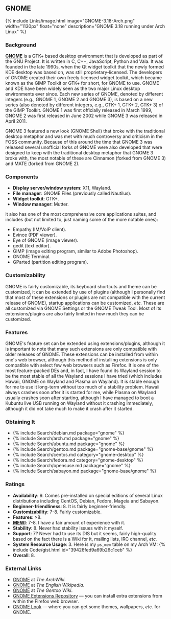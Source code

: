 ## GNOME
{% include Links/image.html image="GNOME-3.18-Arch.png" width="1130px" float="none" description="GNOME 3.18 running under Arch Linux" %}

### Background
[**GNOME**](https://www.gnome.org/) is a GTK+ based desktop environment that is developed as part of the GNU Project. It is written in C, C++, JavaScript, Python and Vala. It was founded in the late 1990s, when the Qt widget toolkit that the newly formed KDE desktop was based on, was still proprietary-licensed. The developers of GNOME created their own freely-licensed widget toolkit, which became known as the GIMP Toolkit or GTK+ for short, for GNOME to use. GNOME and KDE have been widely seen as the two major Linux desktop environments ever since. Each new series of GNOME, denoted by different integers (e.g., GNOME 1, GNOME 2 and GNOME 3), is based on a new series (also denoted by different integers, e.g., GTK+ 1, GTK+ 2, GTK+ 3) of the GIMP Toolkit. GNOME 1 was first officially released in March 1999, GNOME 2 was first released in June 2002 while GNOME 3 was released in April 2011.

GNOME 3 featured a new look (GNOME Shell) that broke with the traditional desktop metaphor and was met with much controversy and criticism in the FOSS community. Because of this around the time that GNOME 3 was released several unofficial forks of GNOME were also developed that were designed to keep with the traditional desktop metaphor that GNOME 3 broke with, the most notable of these are Cinnamon (forked from GNOME 3) and MATE (forked from GNOME 2).

### Components
* **Display server/window system**: X11, Wayland.
* **File manager**: GNOME Files (previously called Nautilus).
* **Widget toolkit**: GTK+.
* **Window manager**: Mutter.

it also has one of the most comprehensive core applications suites, and includes (but not limited to, just naming some of the more notable ones):
* Empathy (IM/VoIP client).
* Evince (PDF viewer).
* Eye of GNOME (image viewer).
* gedit (text editor).
* GIMP (image editing program, similar to Adobe Photoshop).
* GNOME Terminal.
* GParted (partition editing program).

### Customizability
GNOME is fairly customizable, its keyboard shortcuts and theme can be customized, it can be extended by use of plugins (although I personally find that most of these extensions or plugins are not compatible with the current release of GNOME), startup applications can be customized, *etc.* These are all customized via GNOME Settings or the GNOME Tweak Tool. Most of its extensions/plugins are also fairly limited in how much they can be customized.

### Features
GNOME's feature set can be extended using extensions/plugins, although it is important to note that many such extensions are only compatible with older releases of GNOME. These extensions can be installed from within one's web browser, although this method of installing extensions is only compatible with select few web browsers such as Firefox. It is one of the most feature-packed DEs and, in fact, I have found its Wayland session to be the most stable of all the Wayland sessions I have tried (which includes Hawaii, GNOME on Wayland and Plasma on Wayland). It is stable enough for me to use it long-term without too much of a stability problem. Hawaii always crashes soon after it is started for me, while Plasma on Wayland usually crashes soon after starting, although I have managed to boot a Kubuntu live USB running on Wayland without it crashing immediately, although it did not take much to make it crash after it started.

### Obtaining It
* {% include Search/debian.md package="gnome" %}
* {% include Search/arch.md package="gnome" %}
* {% include Search/ubuntu.md package="gnome" %}
* {% include Search/gentoo.md package="gnome-base/gnome" %}
* {% include Search/centos.md category="gnome-desktop" %}
* {% include Search/fedora.md category="gnome-desktop" %}
* {% include Search/opensuse.md package="gnome" %}
* {% include Search/sabayon.md package="gnome-base/gnome" %}

### Ratings
* **Availability**: 9. Comes pre-installed on special editions of several Linux distributions including CentOS, Debian, Fedora, Mageia and Sabayon.
* **Beginner-friendliness**: 8. It is fairly beginner-friendly.
* **Customizability**: 7-8. Fairly customizable.
* **Features**: &gt;8.
* <abbr title="My Experience With It">**MEWI**</abbr>: 7-8. I have a fair amount of experience with it.
* **Stability**: 8. Never had stability issues with it myself.
* **Support**: 7? Never had to use its DIS but it seems, fairly high-quality based on the fact there is a Wiki for it, mailing lists, IRC channel, *etc.*
* **System Resource Usage**: 3. Here is my `ps_mem` table on my Arch VM: {% include Code/gist.html id="39426fed9a69b26c1ceb" %}
* **Overall**: 8.

### External Links
* [GNOME](https://wiki.archlinux.org/index.php/GNOME) at *The ArchWiki*.
* [GNOME](https://en.wikipedia.org/wiki/GNOME) at *The English Wikipedia*.
* [GNOME](https://wiki.gentoo.org/wiki/GNOME) at *The Gentoo Wiki*.
* [GNOME Extensions Repository](https://extensions.gnome.org/) &mdash; you can install extra extensions from within the Firefox web browser.
* [GNOME Look](http://gnome-look.org/) &mdash; where you can get some themes, wallpapers, *etc.* for GNOME.
